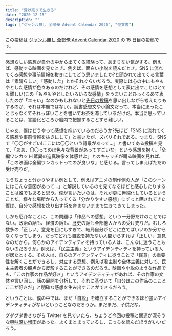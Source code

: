 ```yaml
---
title: "受け売りで生きる"
date: "2020-12-15"
description: ""
tags: ["ジャンル無し 全部俺 Advent Calendar 2020", "怪文書"]
---
```


この投稿は [ジャンル無し 全部俺 Advent Calendar 2020](https://adventar.org/calendars/5495) の 15 日目の投稿です。

---

感想らしい感想が自分の中から出てくる経験って、あまりない気がする。例えば、感動する映画を見たとき。例えば、面白い小説を読んだとき。SNS に流れてくる感想や事前情報を抜きにしてどう思いましたか?と聞かれて出てくる言葉は「素晴らしい」「感動した」とかそれぐらいだろう。実際には心の中にもやもやとした感情が色々あるのだけれど、その感情を感想として表に出すことはとても難しい(この「もやもやとしたいろいろな感情」をうまいことひっくるめて表したのが「エモい」なのかもしれないと[先日の投稿](../2020-12-05)を思い出しながら考えたりもするのが、それは本題ではない)。読書感想文や小論文だって、本当に思ったことじゃなくてそれっぽいことを書いてお茶を濁しているだけだ。本当に思っていることは、言語化どころか脳内で把握することすら難しい。

じゃあ、僕はどうやって感想を抱いているのだろうか?先ほど「SNS に流れてくる感想や事前情報を抜きにして」と書いたが、ズバリそれである。つまり、SNS で「〇〇がすごい!ここには〇〇という背景があって...」と書いてある投稿を見て、「ああ、〇〇ってのは色々な背景があってすごいな」という感想を抱く。「全編ワンカット!驚異の迫真映像を体感せよ」とのキャッチが踊る映画を見れば、「この映画は全編ワンカットってのが良いな」と感じる。言ってしまえばただの受け売りだ。

もうちょっと分かりやすい例として、例えばアニメの制作側の人が「このシーンにはこんな意図があって...」と解説しているのを見てなるほどと感心したりすることは誰でもあると思う。僕が言いたいのは、それが更に極端化しているということだ。様々な場所から入ってくる「分かりやすい感想」にずっと晒されてきた僕は、自分で感想を捻り出す術を育まないままで生きてきてしまった。

しかも厄介なことに、この問題は「作品への感想」という一分野だけのことではない。政治の話も、経済の話も、歴史の話も全部他人からの受け売りだ。むしろ数多の「正しい」意見を目にしすぎて、結局自分がどこに立てばいいのか分からなくなってしまう。だってどれも自説を持たない人間からすれば「正しい」意見なのだから。何らかのアイデンティティを持っている人は、こんなに迷うこともないのだろうか。例えば、「民主主義」というアイデンティティを持っている人が居たとする。その人は、自らのアイデンティティに従うことで「民意」の重要性を解くことができるし、対立する思想、例えば君主制や全体主義に対して、民主主義者の観点から反駁することができるのだろう。映画や小説のような作品でも、「この作家の作品が好き」というアイデンティティがあれば、その作家の文体や言い回し、話の展開を分析して、それに基づいて「自分はこの作品のこことここが好きだ」と明確な感想を生み出すことができるだろう。

ということは、僕の中では、まだ「自説」を確立することができるほど強いアイデンティティがないということなのだろうか。まだまだ、子供だな。

グダグダ書きながら Twitter を見ていたら、ちょうど今回の投稿と関連が深そうな[興味深い増田](https://anond.hatelabo.jp/20201104013753)があった。よくまとまっているし、こっちを読んだほうがいいだろう。
